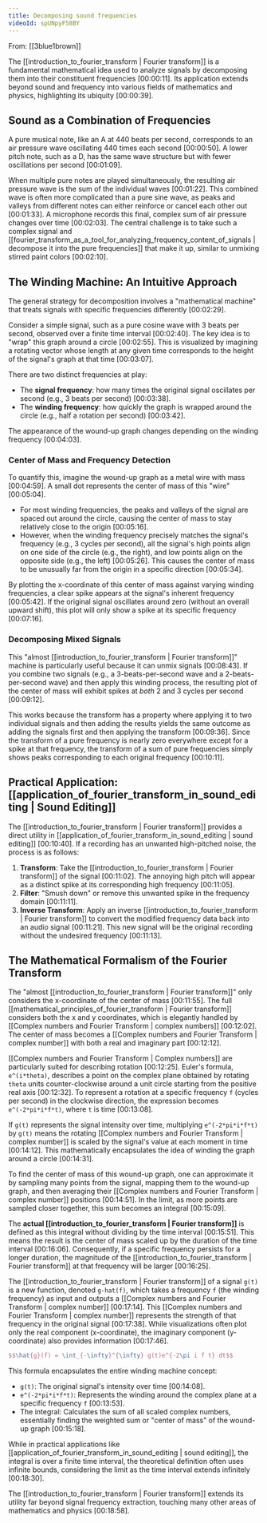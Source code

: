 ```yaml
---
title: Decomposing sound frequencies
videoId: spUNpyF58BY
---
```


From: [[3blue1brown]] <br/> 

The [[introduction_to_fourier_transform | Fourier transform]] is a fundamental mathematical idea used to analyze signals by decomposing them into their constituent frequencies <a class="yt-timestamp" data-t="00:00:11">[00:00:11]</a>. Its application extends beyond sound and frequency into various fields of mathematics and physics, highlighting its ubiquity <a class="yt-timestamp" data-t="00:00:39">[00:00:39]</a>.

## Sound as a Combination of Frequencies

A pure musical note, like an A at 440 beats per second, corresponds to an air pressure wave oscillating 440 times each second <a class="yt-timestamp" data-t="00:00:50">[00:00:50]</a>. A lower pitch note, such as a D, has the same wave structure but with fewer oscillations per second <a class="yt-timestamp" data-t="00:01:09">[00:01:09]</a>.

When multiple pure notes are played simultaneously, the resulting air pressure wave is the sum of the individual waves <a class="yt-timestamp" data-t="00:01:22">[00:01:22]</a>. This combined wave is often more complicated than a pure sine wave, as peaks and valleys from different notes can either reinforce or cancel each other out <a class="yt-timestamp" data-t="00:01:33">[00:01:33]</a>. A microphone records this final, complex sum of air pressure changes over time <a class="yt-timestamp" data-t="00:02:03">[00:02:03]</a>. The central challenge is to take such a complex signal and [[fourier_transform_as_a_tool_for_analyzing_frequency_content_of_signals | decompose it into the pure frequencies]] that make it up, similar to unmixing stirred paint colors <a class="yt-timestamp" data-t="00:02:10">[00:02:10]</a>.

## The Winding Machine: An Intuitive Approach

The general strategy for decomposition involves a "mathematical machine" that treats signals with specific frequencies differently <a class="yt-timestamp" data-t="00:02:29">[00:02:29]</a>.

Consider a simple signal, such as a pure cosine wave with 3 beats per second, observed over a finite time interval <a class="yt-timestamp" data-t="00:02:40">[00:02:40]</a>. The key idea is to "wrap" this graph around a circle <a class="yt-timestamp" data-t="00:02:55">[00:02:55]</a>. This is visualized by imagining a rotating vector whose length at any given time corresponds to the height of the signal's graph at that time <a class="yt-timestamp" data-t="00:03:07">[00:03:07]</a>.

There are two distinct frequencies at play:
*   The **signal frequency**: how many times the original signal oscillates per second (e.g., 3 beats per second) <a class="yt-timestamp" data-t="00:03:38">[00:03:38]</a>.
*   The **winding frequency**: how quickly the graph is wrapped around the circle (e.g., half a rotation per second) <a class="yt-timestamp" data-t="00:03:42">[00:03:42]</a>.

The appearance of the wound-up graph changes depending on the winding frequency <a class="yt-timestamp" data-t="00:04:03">[00:04:03]</a>.

### Center of Mass and Frequency Detection

To quantify this, imagine the wound-up graph as a metal wire with mass <a class="yt-timestamp" data-t="00:04:59">[00:04:59]</a>. A small dot represents the center of mass of this "wire" <a class="yt-timestamp" data-t="00:05:04">[00:05:04]</a>.

*   For most winding frequencies, the peaks and valleys of the signal are spaced out around the circle, causing the center of mass to stay relatively close to the origin <a class="yt-timestamp" data-t="00:05:16">[00:05:16]</a>.
*   However, when the winding frequency precisely matches the signal's frequency (e.g., 3 cycles per second), all the signal's high points align on one side of the circle (e.g., the right), and low points align on the opposite side (e.g., the left) <a class="yt-timestamp" data-t="00:05:26">[00:05:26]</a>. This causes the center of mass to be unusually far from the origin in a specific direction <a class="yt-timestamp" data-t="00:05:34">[00:05:34]</a>.

By plotting the x-coordinate of this center of mass against varying winding frequencies, a clear spike appears at the signal's inherent frequency <a class="yt-timestamp" data-t="00:05:42">[00:05:42]</a>. If the original signal oscillates around zero (without an overall upward shift), this plot will only show a spike at its specific frequency <a class="yt-timestamp" data-t="00:07:16">[00:07:16]</a>.

### Decomposing Mixed Signals

This "almost [[introduction_to_fourier_transform | Fourier transform]]" machine is particularly useful because it can unmix signals <a class="yt-timestamp" data-t="00:08:43">[00:08:43]</a>. If you combine two signals (e.g., a 3-beats-per-second wave and a 2-beats-per-second wave) and then apply this winding process, the resulting plot of the center of mass will exhibit spikes at *both* 2 and 3 cycles per second <a class="yt-timestamp" data-t="00:09:12">[00:09:12]</a>.

This works because the transform has a property where applying it to two individual signals and then adding the results yields the same outcome as adding the signals first and then applying the transform <a class="yt-timestamp" data-t="00:09:36">[00:09:36]</a>. Since the transform of a pure frequency is nearly zero everywhere except for a spike at that frequency, the transform of a sum of pure frequencies simply shows peaks corresponding to each original frequency <a class="yt-timestamp" data-t="00:10:11">[00:10:11]</a>.

## Practical Application: [[application_of_fourier_transform_in_sound_editing | Sound Editing]]

The [[introduction_to_fourier_transform | Fourier transform]] provides a direct utility in [[application_of_fourier_transform_in_sound_editing | sound editing]] <a class="yt-timestamp" data-t="00:10:40">[00:10:40]</a>. If a recording has an unwanted high-pitched noise, the process is as follows:
1.  **Transform**: Take the [[introduction_to_fourier_transform | Fourier transform]] of the signal <a class="yt-timestamp" data-t="00:11:02">[00:11:02]</a>. The annoying high pitch will appear as a distinct spike at its corresponding high frequency <a class="yt-timestamp" data-t="00:11:05">[00:11:05]</a>.
2.  **Filter**: "Smush down" or remove this unwanted spike in the frequency domain <a class="yt-timestamp" data-t="00:11:11">[00:11:11]</a>.
3.  **Inverse Transform**: Apply an inverse [[introduction_to_fourier_transform | Fourier transform]] to convert the modified frequency data back into an audio signal <a class="yt-timestamp" data-t="00:11:21">[00:11:21]</a>. This new signal will be the original recording without the undesired frequency <a class="yt-timestamp" data-t="00:11:13">[00:11:13]</a>.

## The Mathematical Formalism of the Fourier Transform

The "almost [[introduction_to_fourier_transform | Fourier transform]]" only considers the x-coordinate of the center of mass <a class="yt-timestamp" data-t="00:11:55">[00:11:55]</a>. The full [[mathematical_principles_of_fourier_transform | Fourier transform]] considers both the x and y coordinates, which is elegantly handled by [[Complex numbers and Fourier Transform | complex numbers]] <a class="yt-timestamp" data-t="00:12:02">[00:12:02]</a>. The center of mass becomes a [[Complex numbers and Fourier Transform | complex number]] with both a real and imaginary part <a class="yt-timestamp" data-t="00:12:12">[00:12:12]</a>.

[[Complex numbers and Fourier Transform | Complex numbers]] are particularly suited for describing rotation <a class="yt-timestamp" data-t="00:12:25">[00:12:25]</a>. Euler's formula, `e^(i*theta)`, describes a point on the complex plane obtained by rotating `theta` units counter-clockwise around a unit circle starting from the positive real axis <a class="yt-timestamp" data-t="00:12:32">[00:12:32]</a>. To represent a rotation at a specific frequency `f` (cycles per second) in the clockwise direction, the expression becomes `e^(-2*pi*i*f*t)`, where `t` is time <a class="yt-timestamp" data-t="00:13:08">[00:13:08]</a>.

If `g(t)` represents the signal intensity over time, multiplying `e^(-2*pi*i*f*t)` by `g(t)` means the rotating [[Complex numbers and Fourier Transform | complex number]] is scaled by the signal's value at each moment in time <a class="yt-timestamp" data-t="00:14:12">[00:14:12]</a>. This mathematically encapsulates the idea of winding the graph around a circle <a class="yt-timestamp" data-t="00:14:31">[00:14:31]</a>.

To find the center of mass of this wound-up graph, one can approximate it by sampling many points from the signal, mapping them to the wound-up graph, and then averaging their [[Complex numbers and Fourier Transform | complex number]] positions <a class="yt-timestamp" data-t="00:14:51">[00:14:51]</a>. In the limit, as more points are sampled closer together, this sum becomes an integral <a class="yt-timestamp" data-t="00:15:09">[00:15:09]</a>.

The **actual [[introduction_to_fourier_transform | Fourier transform]]** is defined as this integral without dividing by the time interval <a class="yt-timestamp" data-t="00:15:51">[00:15:51]</a>. This means the result is the center of mass scaled up by the duration of the time interval <a class="yt-timestamp" data-t="00:16:06">[00:16:06]</a>. Consequently, if a specific frequency persists for a longer duration, the magnitude of the [[introduction_to_fourier_transform | Fourier transform]] at that frequency will be larger <a class="yt-timestamp" data-t="00:16:25">[00:16:25]</a>.

The [[introduction_to_fourier_transform | Fourier transform]] of a signal `g(t)` is a new function, denoted `g-hat(f)`, which takes a frequency `f` (the winding frequency) as input and outputs a [[Complex numbers and Fourier Transform | complex number]] <a class="yt-timestamp" data-t="00:17:14">[00:17:14]</a>. This [[Complex numbers and Fourier Transform | complex number]] represents the strength of that frequency in the original signal <a class="yt-timestamp" data-t="00:17:38">[00:17:38]</a>. While visualizations often plot only the real component (x-coordinate), the imaginary component (y-coordinate) also provides information <a class="yt-timestamp" data-t="00:17:46">[00:17:46]</a>.

```latex
$$\hat{g}(f) = \int_{-\infty}^{\infty} g(t)e^{-2\pi i f t} dt$$
```

This formula encapsulates the entire winding machine concept:
*   `g(t)`: The original signal's intensity over time <a class="yt-timestamp" data-t="00:14:08">[00:14:08]</a>.
*   `e^(-2*pi*i*f*t)`: Represents the winding around the complex plane at a specific frequency `f` <a class="yt-timestamp" data-t="00:13:53">[00:13:53]</a>.
*   The integral: Calculates the sum of all scaled complex numbers, essentially finding the weighted sum or "center of mass" of the wound-up graph <a class="yt-timestamp" data-t="00:15:18">[00:15:18]</a>.

While in practical applications like [[application_of_fourier_transform_in_sound_editing | sound editing]], the integral is over a finite time interval, the theoretical definition often uses infinite bounds, considering the limit as the time interval extends infinitely <a class="yt-timestamp" data-t="00:18:30">[00:18:30]</a>.

The [[introduction_to_fourier_transform | Fourier transform]] extends its utility far beyond signal frequency extraction, touching many other areas of mathematics and physics <a class="yt-timestamp" data-t="00:18:58">[00:18:58]</a>.